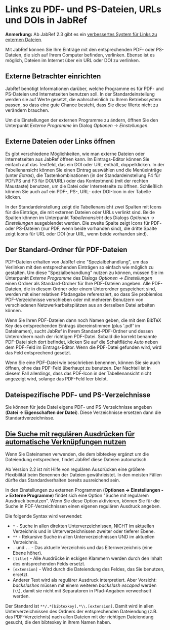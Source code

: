 # Links zu PDF- und PS-Dateien, URLs und DOIs in JabRef

**Anmerkung:** Ab JabRef 2.3 gibt es ein [verbessertes System für Links zu externen Dateien](FileLinks.html).

Mit JabRef können Sie Ihre Einträge mit den entsprechenden PDF- oder PS-Dateien, die sich auf Ihrem Computer befinden, verlinken. Ebenso ist es möglich, Dateien im Internet über ein URL oder DOI zu verlinken.

## Externe Betrachter einrichten

JabRef benötigt Informationen darüber, welche Programme es für PDF- und PS-Dateien und Internetseiten benutzen soll. In der Standardeinstellung werden sie auf Werte gesetzt, die wahrscheinlich zu Ihrem Betriebssystem passen, so dass eine gute Chance besteht, dass Sie diese Werte nicht zu verändern brauchen.

Um die Einstellungen der externen Programme zu ändern, öffnen Sie den Unterpunkt *Externe Programme* im Dialog *Optionen -&gt; Einstellungen*.

## Externe Dateien oder Links öffnen

Es gibt verschiedene Möglichkeiten, wie man externe Dateien oder Internetseiten aus JabRef öffnen kann. Im Eintrags-Editor können Sie einfach auf das Textfeld, das ein DOI oder URL enthält, doppelklicken. In der Tabellenansicht können Sie einen Eintrag auswählen und die Menüeinträge (unter *Extras*), die Tastenkombinationen (in der Standardeinstellung F4 für PDF/PS und F3 für DOI/URL) oder das Kontextmenü (mit der rechten Maustaste) benutzen, um die Datei oder Internetseite zu öffnen. Schließlich können Sie auch auf ein PDF-, PS-, URL- oder DOI-Icon in der Tabelle klicken.

In der Standardeinstellung zeigt die Tabellenansicht zwei Spalten mit Icons für die Einträge, die mit externen Dateien oder URLs verlinkt sind. Beide Spalten können im Unterpunkt *Tabellenansicht* des Dialogs *Optionen -&gt; Einstellungen* ausgeblendet werden. Die zweite Spalte zeigt Icons für PDF- oder PS-Dateien (nur PDF, wenn beide vorhanden sind), die dritte Spalte zeigt Icons für URL oder DOI (nur URL, wenn beide vorhanden sind).

## Der Standard-Ordner für PDF-Dateien

PDF-Dateien erhalten von JabRef eine "Spezialbehandlung", um das Verlinken mit den entsprechenden Einträgen so einfach wie möglich zu gestalten. Um diese "Spezialbehandlung" nutzen zu können, müssen Sie im Unterpunkt *Externe Programme* des Dialogs *Optionen -&gt; Einstellungen* einen Ordner als Standard-Ordner für Ihre PDF-Dateien angeben. Alle PDF-Dateien, die in diesem Ordner oder einem Unterordner gespeichert sind, werden mit einer relativen Pfadangabe referenziert, so dass Sie problemlos PDF-Verzeichnisse verschieben oder mit mehreren Benutzern von verschiedenen Netzwerkarbeitsplätzen aus an derselben Datei arbeiten können.

Wenn Sie Ihren PDF-Dateien dann noch Namen geben, die mit dem BibTeX Key des entsprechenden Eintrags übereinstimmen (plus '.pdf' im Dateinamen), sucht JabRef in Ihrem Standard-PDF-Ordner und dessen Unterordnern nach der richtigen PDF-Datei. Sobald die korrekt benannte PDF-Datei sich dort befindet, klicken Sie auf die Schaltfläche *Auto* neben dem PDF-Feld im Eintrags-Editor. Wenn die PDF-Datei gefunden wird, wird das Feld entsprechend gesetzt.

Wenn Sie eine PDF-Datei wie beschrieben benennen, können Sie sie auch öffnen, ohne das PDF-Feld überhaupt zu benutzen. Der Nachteil ist in diesem Fall allerdings, dass das PDF-Icon in der Tabellenansicht nicht angezeigt wird, solange das PDF-Feld leer bleibt.

## Dateispezifische PDF- und PS-Verzeichnisse

Sie können für jede Datei eigene PDF- und PS-Verzeichnisse angeben (**Datei -&gt; Eigenschaften der Datei**). Diese Verzeichnisse ersetzen dann die Standardverzeichnisse.

## <a href="" id="RegularExpressionSearch">Die Suche mit regulären Ausdrücken für automatische Verknüpfungen nutzen</a>

Wenn Sie Dateinamen verwenden, die dem bibtexkey ergänzt um die Dateiendung entsprechen, findet JabRef diese Dateien automatisch.

Ab Version 2.2 ist mit Hilfe von regulären Ausdrücken eine größere Flexibilität beim Benennen der Dateien gewährleistet. In den meisten Fällen dürfte das Standardverhalten bereits ausreichend sein.

In den Einstellungen zu externen Programmen (**Optionen -&gt; Einstellungen -&gt; Externe Programme**) findet sich eine Option "Suche mit regulärem Ausdruck benutzen". Wenn Sie diese Option aktivieren, können Sie für die Suche in PDF-Verzeichnissen einen eigenen regulären Ausdruck angeben.

Die folgende Syntax wird verwendet:

-   `*` - Suche in allen direkten Unterverzeichnissen, NICHT im aktuellen Verzeichnis und in Unterverzeichnissen zweiter oder tieferer Ebene.
-   `**` - Rekursive Suche in allen Unterverzeichnissen UND im aktuellen Verzeichnis.
-   `.` und `..` - Das aktuelle Verzeichnis und das Elternverzeichnis (eine Ebene höher).
-   `[title]` - Alle Ausdrücke in eckigen Klammern werden durch den Inhalt des entsprechenden Felds ersetzt.
-   `[extension]` - Wird durch die Dateiendung des Feldes, das Sie benutzen, ersetzt.
-   Anderer Text wird als regulärer Ausdruck interpretiert. Aber Vorsicht: *backslashes* müssen mit einem weiteren *backslash* *escaped* werden (`\\`), damit sie nicht mit Separatoren in Pfad-Angaben verwechselt werden.

Der Standard ist `**/.*[bibtexkey].*\\.[extension]`. Damit wird in allen Unterverzeichnissen des Ordners der entsprechenden Dateiendung (z.B. das PDF-Verzeichnis) nach allen Dateien mit der richtigen Dateiendung gesucht, die den bibtexkey in ihrem Namen haben.

